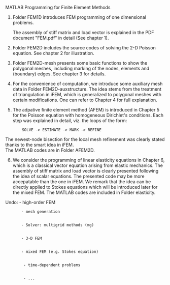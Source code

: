 MATLAB Programming for Finite Element Methods

1. Folder FEM1D introduces FEM programming of one dimensional problems. 
   
    The assembly of stiff matrix and load vector is explained in the PDF document 
	"FEM.pdf" in detail (See chapter 1).
	
2. Folder FEM2D includes the source codes of solving the 2-D Poisson equation.
   See chapter 2 for illustration.
   
3. Folder FEM2D-mesh presents some basic functions to show the polygonal meshes, including 
   marking of the nodes, elements and (boundary) edges.
   See chapter 3 for details.
   
4. For the convenience of computation, we introduce some auxiliary mesh data in Folder FEM2D-auxstructure. 
   The idea stems from the treatment of triangulation in iFEM, which is generalized to polygonal meshes with 
certain modifications.  One can refer to Chapter 4 for full explanation.

5. The adpative finite element method (AFEM) is introduced in Chapter 5 for the Poisson equation with homogeneous Dirichlet's 
   conditions.  Each step was explained in detail, viz. the loops of the form: 

           SOLVE -> ESTIMATE -> MARK -> REFINE

The newest-node bisection for the local mesh refinement was clearly stated  thanks to the smart idea in iFEM.  
The MATLAB codes are in Folder AFEM2D. 

6. We consider the programming of linear elasticity equations in Chapter 6, which is a classical vector equation arising from 
   elastic mechanics. The assembly of stiff matrix and load vector is clearly presented following the idea of scalar equations. 
   The presented code may be more accepatable than the one in iFEM. We remark that the idea can be directly applied to 
    Stokes equations which will be introduced later for the mixed FEM.  The MATLAB codes are included in Folder elasticity. 

Undo: - high-order FEM
   
   
           - mesh generation
   
   
           - Solver: multigrid methods (mg)
   
   
           - 3-D FEM
      

           - mixed FEM (e.g. Stokes equation)
   
  
            - time-dependent problems
     

            - ...